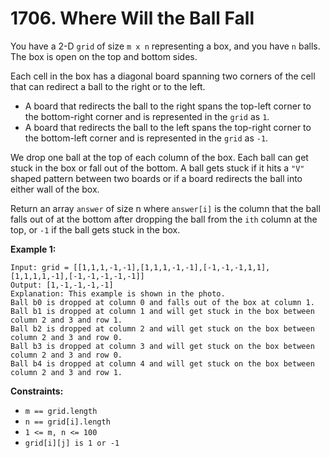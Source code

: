 # 1706. Where Will the Ball Fall

You have a 2-D `grid` of size `m x n` representing a box, and you have `n` balls. The box is open on the top and bottom sides.

Each cell in the box has a diagonal board spanning two corners of the cell that can redirect a ball to the right or to the left.

- A board that redirects the ball to the right spans the top-left corner to the bottom-right corner and is represented in the `grid` as `1`.
- A board that redirects the ball to the left spans the top-right corner to the bottom-left corner and is represented in the `grid` as `-1`.

We drop one ball at the top of each column of the box. Each ball can get stuck in the box or fall out of the bottom. A ball gets stuck if it hits a `"V"` shaped pattern between two boards or if a board redirects the ball into either wall of the box.

Return an array `answer` of size n where `answer[i]` is the column that the ball falls out of at the bottom after dropping the ball from the `ith` column at the top, or `-1` if the ball gets stuck in the box.

**Example 1:**
```
Input: grid = [[1,1,1,-1,-1],[1,1,1,-1,-1],[-1,-1,-1,1,1],[1,1,1,1,-1],[-1,-1,-1,-1,-1]]
Output: [1,-1,-1,-1,-1]
Explanation: This example is shown in the photo.
Ball b0 is dropped at column 0 and falls out of the box at column 1.
Ball b1 is dropped at column 1 and will get stuck in the box between column 2 and 3 and row 1.
Ball b2 is dropped at column 2 and will get stuck on the box between column 2 and 3 and row 0.
Ball b3 is dropped at column 3 and will get stuck on the box between column 2 and 3 and row 0.
Ball b4 is dropped at column 4 and will get stuck on the box between column 2 and 3 and row 1.
```

**Constraints:**
- `m == grid.length`
- `n == grid[i].length`
- `1 <= m, n <= 100`
- `grid[i][j] is 1 or -1`
